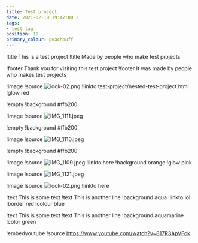 ```yaml
---
title: Test project
date: 2021-02-10 19:47:00 Z
tags:
- test tag
position: 10
primary_colour: peachpuff
---
```


!title This is a test project
!title Made by people who make test projects

!footer Thank you for visiting this test project
!footer It was made by people who makes test projects

!image
!source ![look-02.png](/uploads/look-02.png)
!linkto test-project/nested-test-project.html
!glow red

!empty
!background #ffb200

!image
!source ![IMG_1111.jpeg](/uploads/IMG_1111.jpeg)

!empty
!background #ffb200

!image
!source ![IMG_1110.jpeg](/uploads/IMG_1110.jpeg)

!empty
!background #ffb200

!image
!source ![IMG_1109.jpeg](/uploads/IMG_1109.jpeg)
!linkto here
!background orange
!glow pink

!image
!source ![IMG_1121.jpeg](/uploads/IMG_1121.jpeg)

!image
!source ![look-02.png](/uploads/look-02.png)
!linkto here

!text This is some text
!text This is another line
!background aqua
!linkto lol
!border red
!colour blue

!text This is some text
!text This is another line
!background aquamarine
!color green

!embedyoutube
!source https://www.youtube.com/watch?v=817R3ApVFok

